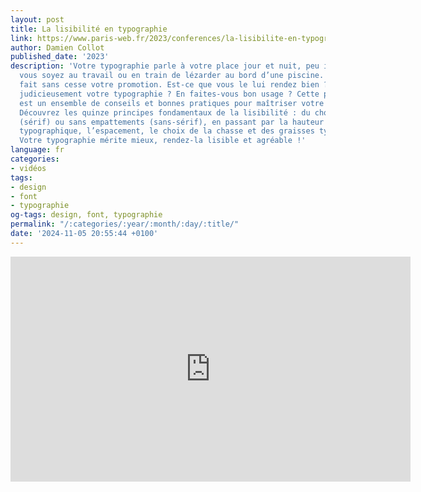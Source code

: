 ```yaml
---
layout: post
title: La lisibilité en typographie
link: https://www.paris-web.fr/2023/conferences/la-lisibilite-en-typographie.php
author: Damien Collot
published_date: '2023'
description: 'Votre typographie parle à votre place jour et nuit, peu importe que
  vous soyez au travail ou en train de lézarder au bord d’une piscine. Votre typographie
  fait sans cesse votre promotion. Est-ce que vous le lui rendez bien ? Choisissez-vous
  judicieusement votre typographie ? En faites-vous bon usage ? Cette présentation
  est un ensemble de conseils et bonnes pratiques pour maîtriser votre voix typographique.
  Découvrez les quinze principes fondamentaux de la lisibilité : du choix d’empattements
  (sérif) ou sans empattements (sans-sérif), en passant par la hauteur d’œil, la composition
  typographique, l’espacement, le choix de la chasse et des graisses typographiques.
  Votre typographie mérite mieux, rendez-la lisible et agréable !'
language: fr
categories:
- vidéos
tags:
- design
- font
- typographie
og-tags: design, font, typographie
permalink: "/:categories/:year/:month/:day/:title/"
date: '2024-11-05 20:55:44 +0100'
---
```


<iframe title="vimeo-player" src="https://player.vimeo.com/video/896790778?h=feeb5feead" width="640" height="360" frameborder="0"    allowfullscreen></iframe>